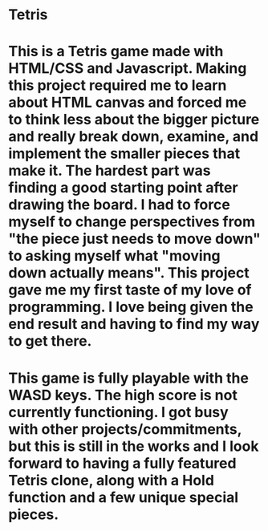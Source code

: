 # Tetris
# This is a Tetris game made with HTML/CSS and Javascript. Making this project required me to learn about HTML canvas and forced me to think less about the bigger picture and really break down, examine, and implement the smaller pieces that make it. The hardest part was finding a good starting point after drawing the board. I had to force myself to change perspectives from "the piece just needs to move down" to asking myself what "moving down actually means". This project gave me my first taste of my love of programming. I love being given the end result and having to find my way to get there.
# This game is fully playable with the WASD keys. The high score is not currently functioning. I got busy with other projects/commitments, but this is still in the works and I look forward to having a fully featured Tetris clone, along with a Hold function and a few unique special pieces.
